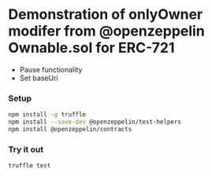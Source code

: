 # Demonstration of onlyOwner modifer from @openzeppelin Ownable.sol for ERC-721 
* Pause functionality
* Set baseUri

### Setup
```sh
npm install -g truffle
npm install --save-dev @openzeppelin/test-helpers
npm install @openzeppelin/contracts
```

### Try it out

```sh
truffle test
```
